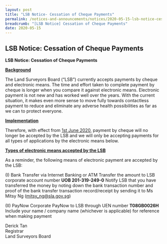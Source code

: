 ```yaml
---
layout: post
title: "LSB Notice- Cessation of Cheque Payments"
permalink: /notices-and-announcements/notices/2020-05-15-lsb-notice-cessation-cheque-payments/
breadcrumb: "[LSB Notice] Cessation of Cheque Payments"
date: 2020-05-15
---
```


LSB Notice: Cessation of Cheque Payments
---
**LSB Notice:  Cessation of Cheque Payments**

<u><b>Background</b></u>


The Land Surveyors Board (“LSB”) currently accepts payments by cheque and electronic means. The time and effort taken to complete payment by cheque is longer when you compare it against electronic means. Electronic payment is not new and has worked well over the years. With the current situation, it makes even more sense to move fully towards contactless payment to reduce and eliminate any adverse health possibilities as far as we can to protect everyone. 
 
<u><b>Implementation</b></u>
 
Therefore, with effect from <u>1st June 2020</u>, payment by cheque will no longer be accepted by the LSB and we will only be accepting payments for all types of applications by the electronic means below.
 
<u><b>Types of electronic means accepted by the LSB</b></u>
 
As a reminder, the following means of electronic payment are accepted by the LSB:
 
(I) Bank Transfer via Internet Banking or ATM
Transfer the amount to LSB corporate account number **UOB 201-319-249-0**
Notify LSB that you have transferred the money by noting down the bank transaction number and proof of the bank transfer transaction record/receipt by sending it to Ms Mitsy Ng (mitsy_ng@sla.gov.sg)
 
(II) PayNow Corporate
PayNow to LSB through UEN number **T08GB0026H**
Include your name / company name (whichever is applicable) for reference when making payment

 Derick Tan<br>Registrar<br>Land Surveyors Board  

